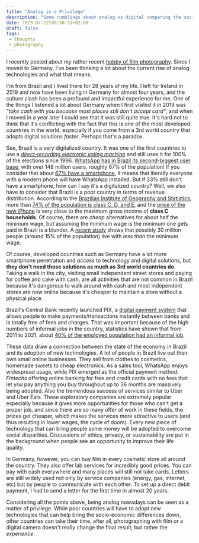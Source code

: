 ```yaml
---
title: "Analog is a Privilege"
description: "Some rumblings about analog vs digital comparing the socioeconomic state of Brazil and Germany"
date: 2023-07-22T08:58:51+02:00
draft: false
tags:
 - thoughts
 - photography
---
```


I recently posted about my rather recent [hobby of film photography](/post/one-year-film-photography/). Since I moved to Germany, I've been thinking a lot about the current rise of analog technologies and what that means.

I'm from Brazil and I lived there for 28 years of my life. I left for Ireland in 2019 and now have been living in Germany for almost four years, and the culture clash has been a profound and impactful experience for me. One of the things I listened a lot about Germany when I first visited it in 2019 was _"take cash with you because most places still don't accept card"_, and when I moved in a year later I could see that it was still quite true. It's hard not to think that it's conflicting with the fact that this is one of the most developed countries in the world, especially if you come from a 3rd world country that adopts digital solutions _faster_. Perhaps that's a paradox.

See, Brazil is a very digitalized country. It was one of the first countries to use a [_direct-recording electronic voting machine_](https://en.wikipedia.org/wiki/DRE_voting_machine) and still uses it for 100% of the elections since 1996. [WhatsApp has in Brazil its second-biggest user base](https://www.businessofapps.com/data/whatsapp-statistics/#WhatsAppusersbycountry), with over 148 million users, roughly 67% of the population! If you consider that about [67% have a smartphone](https://en.wikipedia.org/wiki/List_of_countries_by_smartphone_penetration), it means that literally everyone with a modern phone will have WhatsApp installed. But if 33% still don't have a smartphone, how can I say it's a digitalized country? Well, we also have to consider that Brazil is a poor country in terms of revenue distribution. According to the [Brazilian Institute of Geography and Statistics](https://en.wikipedia.org/wiki/Brazilian_Institute_of_Geography_and_Statistics), more than [74% of the population is class C, D, and E](https://thebrazilbusiness.com/article/social-classes-in-brazil-1453802521), and the [price of the new iPhone](https://www.apple.com/br/iphone-13/) is very close to the maximum gross income of **class C households**. Of course, there are _cheap_ alternatives for about half the minimum wage, but assuming the minimum wage is the minimum one gets paid in Brazil is a blunder. A [recent study](https://g1.globo.com/economia/noticia/2021/09/18/brasil-tem-recorde-de-30-milhoes-de-pessoas-recebendo-ate-um-salario-minimo.ghtml) shows that possibly 30 million people (around 15% of the population) live with _less than_ the minimum wage.

Of course, developed countries such as Germany have a lot more smartphone penetration and _access_ to technology and digital solutions, but **they don't need those solutions as much as 3rd world countries do**. Taking a walk in the city, visiting small independent street stores and paying for coffee and cake with cash, are all activities that are not common in Brazil because it's dangerous to walk around with cash and most independent stores are now online because it's cheaper to maintain a store without a physical place.

Brazil's Central Bank recently launched PIX, a [digital payment system](https://www.bexs.com.br/blog/what-is-pix/?utm_source=google&utm_medium=cpc&utm_campaign=bexs-search-payments-saas_ukal&utm_content=payments_pix&gclid=CjwKCAiA78aNBhAlEiwA7B76p8YJcpSTLOQABIHzLVuSRSfCKCAvSK5Q9dVRbpX0tHqRHmz-_tsqexoCWLgQAvD_BwE) that allows people to make payments/transactions instantly between banks and is totally free of fees and charges. That was important because of the high numbers of informal jobs in the country, statistics have shown that from 2011 to 2021, about [40% of the employed population had an informal job](https://www.statista.com/statistics/1232760/informal-employment-share-brazil/).

These data draw a connection between the state of the economy in Brazil and its adoption of new technologies. A lot of people in Brazil live out their own small online businesses. They sell from clothes to cosmetics, homemade sweets to cheap electronics. As a sales tool, WhatsApp enjoys widespread usage, while PIX emerged as the official payment method. _Fintechs_ offering online banking for free and credit cards with no fees that let you pay anything you buy throughout up to 36 months are massively being adopted. Also the tremendous success of services similar to Uber and Uber Eats. These exploratory companies are extremely popular especially because it gives more opportunities for those who can't get a proper job, and since there are so many offer of work in these fields, the prices get cheaper, which makes the services more attractive to users (and thus resulting in lower wages, the cycle of doom). Every new piece of technology that can bring people some money will be adopted to overcome social disparities. Discussions of ethics, privacy, or sustainability are put in the background when people see an opportunity to improve their life quality.

In Germany, however, you can buy film in every cosmetic store all around the country. They also offer lab services for incredibly good prices. You can pay with cash everywhere and many places will still not take cards. Letters are still widely used not only by service companies (energy, gas, internet, etc) but by people to communicate with each other. To set up a direct debit payment, I had to send a letter for the first time in almost 20 years.

Considering all the points above, being analog nowadays can be seen as a matter of privilege. While poor countries will have to adopt new technologies that can help bring the socio-economic differences down, other countries can take their time, after all, photographing with film or a digital camera doesn't really change the final result, but rather the _experience_.
